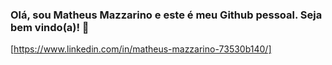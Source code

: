 ### Olá, sou Matheus Mazzarino e este é meu Github pessoal. Seja bem vindo(a)! 🦾

[https://www.linkedin.com/in/matheus-mazzarino-73530b140/]
